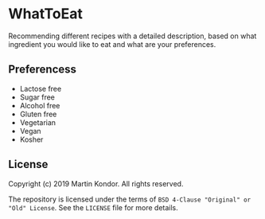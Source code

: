 # WhatToEat

Recommending different recipes with a detailed description, based on what ingredient you would like to eat and what are your preferences.

## Preferencess

* Lactose free
* Sugar free
* Alcohol free
* Gluten free
* Vegetarian
* Vegan
* Kosher

## License

Copyright (c) 2019 Martin Kondor.
All rights reserved.

The repository is licensed under the terms of ```BSD 4-Clause "Original" or "Old" License```.
See the ```LICENSE``` file for more details.
